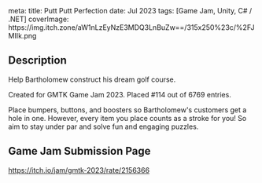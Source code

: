 <route lang="yaml">
meta:
  title: Putt Putt Perfection
  date: Jul 2023
  tags: [Game Jam, Unity, C# / .NET]
  coverImage: https://img.itch.zone/aW1nLzEyNzE3MDQ3LnBuZw==/315x250%23c/%2FJMIIk.png
</route>

<ItchIFrame src="https://html-classic.itch.zone/html/8265597/index.html" itchio-link="https://lucas-riedlshah.itch.io/putt-putt-perfection" width=960 height=540 />

## Description

Help Bartholomew construct his dream golf course.

Created for GMTK Game Jam 2023. Placed #114 out of 6769 entries.

Place bumpers, buttons, and boosters so Bartholomew's customers get a hole in one. However, every item you place counts as a stroke for you! So aim to stay under par and solve fun and engaging puzzles.

## Game Jam Submission Page

https://itch.io/jam/gmtk-2023/rate/2156366